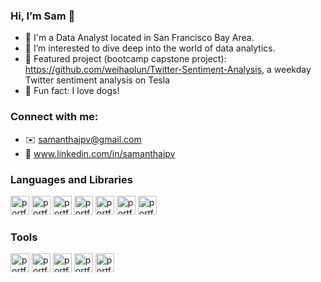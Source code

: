 ### Hi, I’m Sam 👋 

- 🧐 I'm a Data Analyst located in San Francisco Bay Area.
- 🧠 I’m interested to dive deep into the world of data analytics.
- 👀 Featured project (bootcamp capstone project): https://github.com/weihaolun/Twitter-Sentiment-Analysis, a weekday Twitter sentiment analysis on Tesla
- 🐾 Fun fact: I love dogs! 

### Connect with me:
- ✉️ samanthajpv@gmail.com
- 🤝 www.linkedin.com/in/samanthajpv

### Languages and Libraries
<p float="left">
  <img width="30" alt="portfolio_view" src="https://user-images.githubusercontent.com/73251886/144700421-8890127a-11d4-40f1-83c3-ff0b4ec1b738.png">
  <img width="30" alt="portfolio_view" src="https://user-images.githubusercontent.com/73251886/144700813-7566ba65-464e-470d-b4f6-e8dbf30cb355.png">
  <img width="30" height="30" alt="portfolio_view" src="https://user-images.githubusercontent.com/73251886/144700864-3d054934-2efb-456e-9a64-d7e9b2aae870.png">
  <img width="30" alt="portfolio_view" src="https://user-images.githubusercontent.com/73251886/144700894-bf85781c-93e5-45e1-92ef-5abac4b1814c.png">
  <img width="30" alt="portfolio_view" src="https://user-images.githubusercontent.com/73251886/144700940-0db0a165-6960-4d55-9a63-6d592b2ae7a1.png">
  <img width="30" height="30" alt="portfolio_view" src="https://user-images.githubusercontent.com/73251886/144701249-96fdeb30-a38b-4059-b7e0-cd464b79b184.png">
  <img width="30" alt="portfolio_view" src="https://user-images.githubusercontent.com/73251886/144701043-97f57ecb-caff-45fc-a958-c8193fac59c2.png">
</p>

### Tools
<p float="left">
  <img width="30" alt="portfolio_view" src="https://user-images.githubusercontent.com/73251886/144701022-81f2b978-c4f1-49a6-b786-50fbaa5ca8f4.png">  
  <img width="30" alt="portfolio_view" src="https://user-images.githubusercontent.com/73251886/144701083-9bdff21a-ee56-400e-822e-c0b0687f7def.png">
  <img width="30" alt="portfolio_view" src="https://user-images.githubusercontent.com/73251886/144701275-8c37dcc0-db76-4edf-b0ab-a2f34de207b0.png">
  <img width="30" alt="portfolio_view" src="https://user-images.githubusercontent.com/73251886/144701293-c70c846a-b143-493e-a07b-6fe3dbb0f1a1.png">
  <img width="30" alt="portfolio_view" src="https://user-images.githubusercontent.com/73251886/144701307-2c001b8c-fc4a-41c4-bcf3-f5721df5a08f.png">
</p>



<!---
samanthajpv/samanthajpv is a ✨ special ✨ repository because its `README.md` (this file) appears on your GitHub profile.
You can click the Preview link to take a look at your changes.
--->
